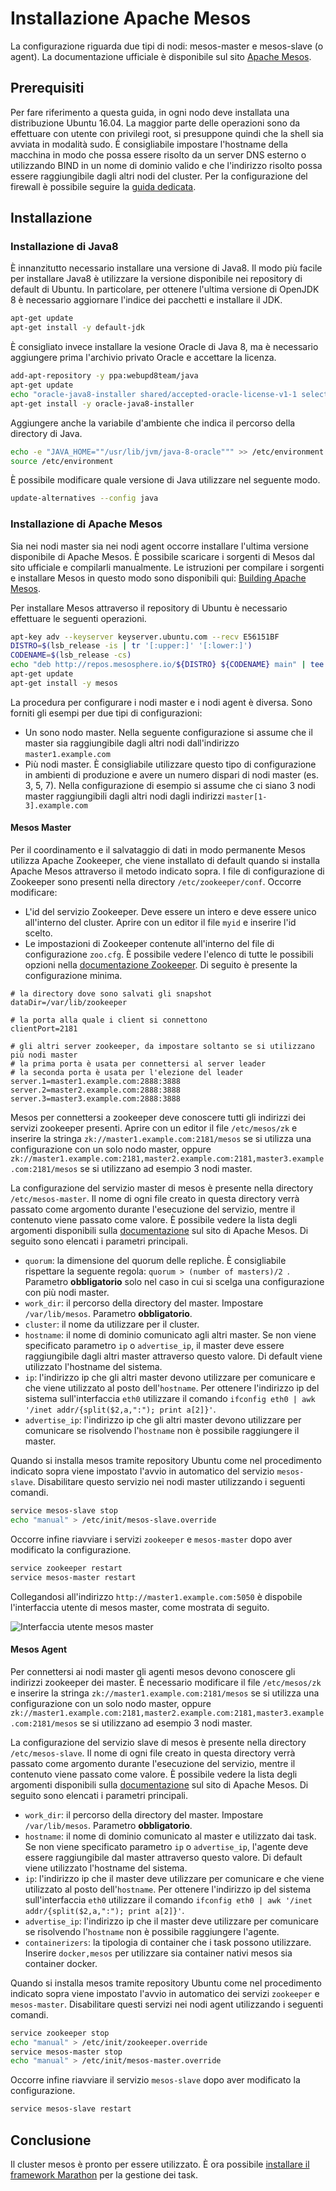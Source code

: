 # Installazione Apache Mesos
La configurazione riguarda due tipi di nodi: mesos-master e mesos-slave (o agent). La documentazione ufficiale è disponibile sul sito
[Apache Mesos](http://mesos.apache.org/).

## Prerequisiti
Per fare riferimento a questa guida, in ogni nodo deve installata una distribuzione Ubuntu 16.04.
La maggior parte delle operazioni sono da effettuare con utente con privilegi root, si presuppone quindi che la shell sia avviata in modalità sudo.
È consigliabile impostare l'hostname della macchina in modo che possa essere risolto da un server DNS esterno o utilizzando BIND in un nome di dominio valido
e che l'indirizzo risolto possa essere raggiungibile dagli altri nodi del cluster.
Per la configurazione del firewall è possibile seguire la [guida dedicata](configurazione_firewall.md).

## Installazione

### Installazione di Java8
È innanzitutto necessario installare una versione di Java8. Il modo più facile per installare Java8 è utilizzare la versione disponibile nei repository di
default di Ubuntu. In particolare, per ottenere l'ultima versione di OpenJDK 8 è necessario aggiornare l'indice dei pacchetti e installare il JDK.
```bash
apt-get update
apt-get install -y default-jdk
```
È consigliato invece installare la vesione Oracle di Java 8, ma è necessario aggiungere prima l'archivio privato Oracle e accettare la licenza.
```bash
add-apt-repository -y ppa:webupd8team/java
apt-get update
echo "oracle-java8-installer shared/accepted-oracle-license-v1-1 select true" | debconf-set-selections
apt-get install -y oracle-java8-installer
```
Aggiungere anche la variabile d'ambiente che indica il percorso della directory di Java.
```bash
echo -e "JAVA_HOME=""/usr/lib/jvm/java-8-oracle""" >> /etc/environment
source /etc/environment
```
È possibile modificare quale versione di Java utilizzare nel seguente modo.
```bash
update-alternatives --config java
```

### Installazione di Apache Mesos

Sia nei nodi master sia nei nodi agent occorre installare l'ultima versione disponibile di Apache Mesos.
È possibile scaricare i sorgenti di Mesos dal sito ufficiale e compilarli manualmente. Le istruzioni per compilare i sorgenti e installare Mesos in questo modo
sono disponibili qui: [Building Apache Mesos](http://mesos.apache.org/documentation/latest/building/).

Per installare Mesos attraverso il repository di Ubuntu è necessario effettuare le seguenti operazioni.
```bash
apt-key adv --keyserver keyserver.ubuntu.com --recv E56151BF
DISTRO=$(lsb_release -is | tr '[:upper:]' '[:lower:]')
CODENAME=$(lsb_release -cs)
echo "deb http://repos.mesosphere.io/${DISTRO} ${CODENAME} main" | tee /etc/apt/sources.list.d/mesosphere.list
apt-get update
apt-get install -y mesos
```

La procedura per configurare i nodi master e i nodi agent è diversa. Sono forniti gli esempi per due tipi di configurazioni:
* Un sono nodo master. Nella seguente configurazione si assume che il master sia raggiungibile dagli altri nodi dall'indirizzo `master1.example.com`
* Più nodi master. È consigliabile utilizzare questo tipo di configurazione in ambienti di produzione e avere un numero dispari di nodi master (es. 3, 5, 7).
  Nella configurazione di esempio si assume che ci siano 3 nodi master raggiungibili dagli altri nodi dagli indirizzi `master[1-3].example.com`

#### Mesos Master
Per il coordinamento e il salvataggio di dati in modo permanente Mesos utilizza Apache Zookeeper, che viene installato di default quando si installa Apache
Mesos attraverso il metodo indicato sopra. I file di configurazione di Zookeeper sono presenti nella directory `/etc/zookeeper/conf`.
Occorre modificare:
* L'id del servizio Zookeeper. Deve essere un intero e deve essere unico all'interno del cluster. Aprire con un editor il file `myid` e inserire l'id scelto.
* Le impostazioni di Zookeeper contenute all'interno del file di configurazione `zoo.cfg`. È possibile vedere l'elenco di tutte le possibili opzioni nella
  [documentazione Zookeeper](http://hadoop.apache.org/zookeeper/docs/current/zookeeperAdmin.html). Di seguito è presente la configurazione minima.
```
# la directory dove sono salvati gli snapshot
dataDir=/var/lib/zookeeper

# la porta alla quale i client si connettono
clientPort=2181

# gli altri server zookeeper, da impostare soltanto se si utilizzano più nodi master
# la prima porta è usata per connettersi al server leader
# la seconda porta è usata per l'elezione del leader
server.1=master1.example.com:2888:3888
server.2=master2.example.com:2888:3888
server.3=master3.example.com:2888:3888
```

Mesos per connettersi a zookeeper deve conoscere tutti gli indirizzi dei servizi zookeeper presenti. Aprire con un editor il file `/etc/mesos/zk` e inserire
la stringa `zk://master1.example.com:2181/mesos` se si utilizza una configurazione con un solo nodo master, oppure
`zk://master1.example.com:2181,master2.example.com:2181,master3.example.com:2181/mesos` se si utilizzano ad esempio 3 nodi master.

La configurazione del servizio master di mesos è presente nella directory `/etc/mesos-master`. Il nome di ogni file creato in questa directory verrà passato
come argomento durante l'esecuzione del servizio, mentre il contenuto viene passato come valore. È possibile vedere la lista degli argomenti disponibili sulla
[documentazione](http://mesos.apache.org/documentation/latest/configuration/master/) sul sito di Apache Mesos. Di seguito sono elencati i parametri principali.
* `quorum`: la dimensione del quorum delle repliche. È consigliabile rispettare la seguente regola: `quorum > (number of masters)/2 `. Parametro **obbligatorio**
  solo nel caso in cui si scelga una configurazione con più nodi master.
* `work_dir`: il percorso della directory del master. Impostare `/var/lib/mesos`. Parametro  **obbligatorio**.
* `cluster`: il nome da utilizzare per il cluster.
* `hostname`: il nome di dominio comunicato agli altri master. Se non viene specificato parametro `ip` o `advertise_ip`, il master deve essere raggiungibile
  dagli altri master attraverso questo valore. Di default viene utilizzato l'hostname del sistema.
* `ip`: l'indirizzo ip che gli altri master devono utilizzare per comunicare e che viene utilizzato al posto dell'`hostname`. Per ottenere l'indirizzo ip del
  sistema sull'interfaccia `eth0` utilizzare il comando `ifconfig eth0 | awk '/inet addr/{split($2,a,":"); print a[2]}'`.
* `advertise_ip`: l'indirizzo ip che gli altri master devono utilizzare per comunicare se risolvendo l'`hostname` non è possibile raggiungere il master.

Quando si installa mesos tramite repository Ubuntu come nel procedimento indicato sopra viene impostato l'avvio in automatico del servizio `mesos-slave`.
Disabilitare questo servizio nei nodi master utilizzando i seguenti comandi.
```bash
service mesos-slave stop
echo "manual" > /etc/init/mesos-slave.override
```

Occorre infine riavviare i servizi `zookeeper` e `mesos-master` dopo aver modificato la configurazione.
```bash
service zookeeper restart
service mesos-master restart
```

Collegandosi all'indirizzo `http://master1.example.com:5050` è dispobile l'interfaccia utente di mesos master, come mostrata di seguito.

![Interfaccia utente mesos master](https://i.imgur.com/O69r0S4.png)

#### Mesos Agent
Per connettersi ai nodi master gli agenti mesos devono conoscere gli indirizzi zookeeper dei master. È necessario modificare il file `/etc/mesos/zk` e inserire
la stringa `zk://master1.example.com:2181/mesos` se si utilizza una configurazione con un solo nodo master, oppure
`zk://master1.example.com:2181,master2.example.com:2181,master3.example.com:2181/mesos` se si utilizzano ad esempio 3 nodi master.

La configurazione del servizio slave di mesos è presente nella directory `/etc/mesos-slave`. Il nome di ogni file creato in questa directory verrà passato
come argomento durante l'esecuzione del servizio, mentre il contenuto viene passato come valore. È possibile vedere la lista degli argomenti disponibili sulla
[documentazione](http://mesos.apache.org/documentation/latest/configuration/master/) sul sito di Apache Mesos. Di seguito sono elencati i parametri principali.
* `work_dir`: il percorso della directory del master. Impostare `/var/lib/mesos`. Parametro  **obbligatorio**.
* `hostname`: il nome di dominio comunicato al master e utilizzato dai task. Se non viene specificato parametro `ip` o `advertise_ip`, l'agente deve essere
  raggiungibile dal master attraverso questo valore. Di default viene utilizzato l'hostname del sistema.
* `ip`: l'indirizzo ip che il master deve utilizzare per comunicare e che viene utilizzato al posto dell'`hostname`. Per ottenere l'indirizzo ip del sistema
  sull'interfaccia `eth0` utilizzare il comando `ifconfig eth0 | awk '/inet addr/{split($2,a,":"); print a[2]}'`.
* `advertise_ip`: l'indirizzo ip che il master deve utilizzare per comunicare se risolvendo l'`hostname` non è possibile raggiungere l'agente.
* `containerizers`: la tipologia di container che i task possono utilizzare. Inserire `docker,mesos` per utilizzare sia container nativi mesos sia container
  docker.

Quando si installa mesos tramite repository Ubuntu come nel procedimento indicato sopra viene impostato l'avvio in automatico dei servizi `zookeeper` e
`mesos-master`. Disabilitare questi servizi nei nodi agent utilizzando i seguenti comandi.
```bash
service zookeeper stop
echo "manual" > /etc/init/zookeeper.override
service mesos-master stop
echo "manual" > /etc/init/mesos-master.override
```

Occorre infine riavviare il servizio `mesos-slave` dopo aver modificato la configurazione.
```bash
service mesos-slave restart
```

## Conclusione
Il cluster mesos è pronto per essere utilizzato. È ora possibile [installare il framework Marathon](installazione_marathon.md) per la gestione dei task.
